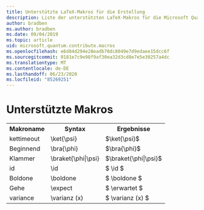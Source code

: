 ```yaml
---
title: Unterstützte LaTeX-Makros für die Erstellung
description: Liste der unterstützten LaTeX-Makros für die Microsoft Quantum Development Kit-Dokumentation.
author: bradben
ms.author: bradben
ms.date: 09/04/2019
ms.topic: article
uid: microsoft.quantum.contribute.macros
ms.openlocfilehash: e6d84d294e28eadb70dc8049e7d9edaee15dcc6f
ms.sourcegitcommit: 0181e7c9e98f9af30ea32d3cd8e7e5e30257a4dc
ms.translationtype: MT
ms.contentlocale: de-DE
ms.lasthandoff: 06/23/2020
ms.locfileid: "85269251"
---
```

# <a name="supported-macros"></a>Unterstützte Makros

<table>
<tr><th>Makroname</th><th>Syntax</th><th>Ergebnisse</th></tr>
<tr><td>kettimeout</td><td>\ket{\psi}</td><td>$\ket{\psi}$</td></tr>
<tr><td>Beginnend</td><td>\bra{\phi}</td><td>$\bra{\phi}$</td></tr>
<tr><td>Klammer</td><td>\braket{\phi|\psi}</td><td>$\braket{\phi|\psi}$</td></tr>
<tr><td>id</td><td>\id</td><td>$ \id $</td></tr>
<tr><td>Boldone</td><td>\boldone</td><td>$ \boldone $</td></tr>
<tr><td>Gehe</td><td>\expect</td><td>$ \erwartet $</td></tr>
<tr><td>variance</td><td>\varianz (x)</td><td>$ \varianz (x) $</td></tr>
</table>